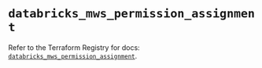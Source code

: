 # `databricks_mws_permission_assignment`

Refer to the Terraform Registry for docs: [`databricks_mws_permission_assignment`](https://registry.terraform.io/providers/databricks/databricks/1.66.0/docs/resources/mws_permission_assignment).
